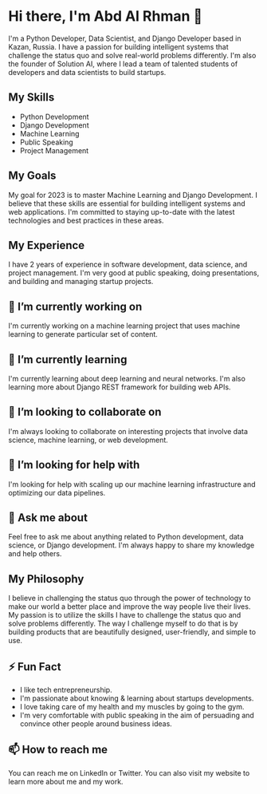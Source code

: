 # Hi there, I'm Abd Al Rhman 👋
I'm a Python Developer, Data Scientist, and Django Developer based in Kazan, Russia. I have a passion for building intelligent systems that challenge the status quo and solve real-world problems differently. I'm also the founder of Solution AI, where I lead a team of talented students of developers and data scientists to build startups.

## My Skills
- Python Development
- Django Development
- Machine Learning
- Public Speaking
- Project Management

## My Goals
My goal for 2023 is to master Machine Learning and Django Development. I believe that these skills are essential for building intelligent systems and web applications. I'm committed to staying up-to-date with the latest technologies and best practices in these areas.

## My Experience
I have 2 years of experience in software development, data science, and project management. I'm very good at public speaking, doing presentations, and building and managing startup projects.

## 🔭 I’m currently working on
I'm currently working on a machine learning project that uses machine learning to generate particular set of content.

## 🌱 I’m currently learning
I'm currently learning about deep learning and neural networks. I'm also learning more about Django REST framework for building web APIs.

## 👯 I’m looking to collaborate on
I'm always looking to collaborate on interesting projects that involve data science, machine learning, or web development.

## 🤔 I’m looking for help with
I'm looking for help with scaling up our machine learning infrastructure and optimizing our data pipelines.

## 💬 Ask me about
Feel free to ask me about anything related to Python development, data science, or Django development. I'm always happy to share my knowledge and help others.

## My Philosophy
I believe in challenging the status quo through the power of technology to make our world a better place and improve the way people live their lives. My passion is to utilize the skills I have to challenge the status quo and solve problems differently. The way I challenge myself to do that is by building products that are beautifully designed, user-friendly, and simple to use.

## ⚡ Fun Fact
- I like tech entrepreneurship. 
- I'm passionate about knowing & learning about startups developments.
- I love taking care of my health and my muscles by going to the gym.
- I'm very comfortable with public speaking in the aim of persuading and convince other people around business ideas.

## 📫 How to reach me
You can reach me on LinkedIn or Twitter. You can also visit my website to learn more about me and my work.

